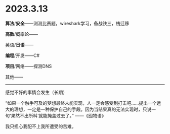 # 2023.3.13

**算法**/**安全**——测测比赛题，wireshark学习，备战铁三，栈迁移

**高数**/概率论——

英语/**日语**——

**编程**/开发——C#

**项目**/网络——探测DNS

其他——

------

感觉不好的事情会发生（长期）

“如果一个触手可及的梦想最终未能实现，人一定会感受到打击吧……提出一个远大的理想，一定是一种保护自己的手段。因为当结果真的无法实现时，只说一句‘果然不出所料’就能掩盖过去了。” ——《囮物语》

我只担心我配不上我所遭受的苦难。

